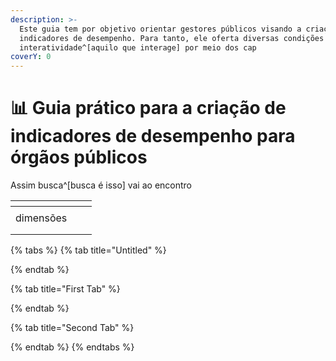 ```yaml
---
description: >-
  Este guia tem por objetivo orientar gestores públicos visando a criação de
  indicadores de desempenho. Para tanto, ele oferta diversas condições de
  interatividade^[aquilo que interage] por meio dos cap
coverY: 0
---
```


# 📊 Guia prático para a criação de indicadores de desempenho para órgãos públicos

Assim busca^\[busca é isso] vai ao encontro

<table data-view="cards"><thead><tr><th align="center"></th><th></th><th></th></tr></thead><tbody><tr><td align="center"></td><td></td><td></td></tr><tr><td align="center">dimensões</td><td></td><td></td></tr><tr><td align="center"></td><td></td><td></td></tr><tr><td align="center"></td><td></td><td></td></tr></tbody></table>

{% tabs %}
{% tab title="Untitled" %}

{% endtab %}

{% tab title="First Tab" %}

{% endtab %}

{% tab title="Second Tab" %}

{% endtab %}
{% endtabs %}
